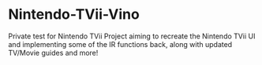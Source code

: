 # Nintendo-TVii-Vino
Private test for Nintendo TVii
Project aiming to recreate the Nintendo TVii UI and implementing some of the IR functions back, along with updated TV/Movie guides and more!
